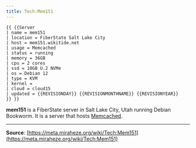```yaml
---
title: Tech:Mem151
---
```


```
{{ {{Server
| name = mem151
| location = FiberState Salt Lake City
| host = mem151.wikitide.net
| usage = Memcached
| status = running
| memory = 36GB
| cpu = 2 cores
| ssd = 10GB U.2 NVMe
| os = Debian 12
| type = KVM
| kernel =
| cloud = cloud15
| updated = {{REVISIONDAY}} {{REVISIONMONTHNAME}} {{REVISIONYEAR}}
}} }}
```

**mem151** is a FiberState server in Salt Lake City, Utah running Debian Bookworm. It is a server that hosts [Memcached](https://meta.miraheze.org/wiki/Tech:Memcached).

----
**Source**: [https://meta.miraheze.org/wiki/Tech:Mem151](https://meta.miraheze.org/wiki/Tech:Mem151)